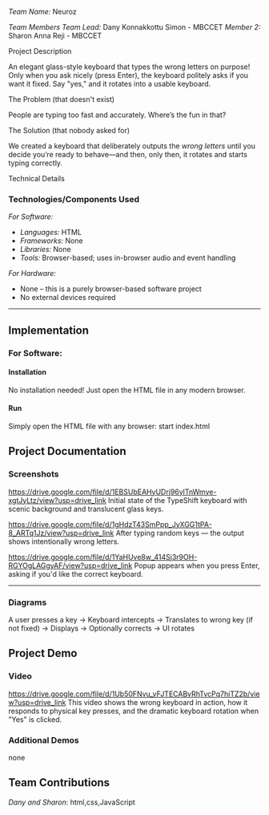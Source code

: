 *Team Name:* Neuroz

*Team Members*
*Team Lead:* Dany Konnakkottu Simon - MBCCET
*Member 2:* Sharon Anna Reji - MBCCET

Project Description

An elegant glass-style keyboard that types the wrong letters on purpose! Only when you ask nicely (press Enter), the keyboard politely asks if you want it fixed. Say "yes," and it rotates into a usable keyboard.

The Problem (that doesn't exist)

People are typing too fast and accurately. Where’s the fun in that?

The Solution (that nobody asked for)

We created a keyboard that deliberately outputs the *wrong letters* until you decide you’re ready to behave—and then, only then, it rotates and starts typing correctly.

Technical Details

### Technologies/Components Used

*For Software:*

* *Languages:* HTML
* *Frameworks:* None
* *Libraries:* None
* *Tools:* Browser-based; uses in-browser audio and event handling

*For Hardware:*

* None – this is a purely browser-based software project
* No external devices required

---

## Implementation
### For Software:
#### Installation

No installation needed! Just open the HTML file in any modern browser.

#### Run

Simply open the HTML file with any browser:
start index.html


## Project Documentation

### Screenshots

https://drive.google.com/file/d/1EBSUbEAHyUDrj96ylTnWmye-xgtJyLtz/view?usp=drive_link
Initial state of the TypeShift keyboard with scenic background and translucent glass keys.

https://drive.google.com/file/d/1gHdzT43SmPpp_JyXGG1tPA-8_ARTq1Jz/view?usp=drive_link
After typing random keys — the output shows intentionally wrong letters.

https://drive.google.com/file/d/1YaHUve8w_414Sj3r9OH-RGYOgLAGgyAF/view?usp=drive_link
Popup appears when you press Enter, asking if you'd like the correct keyboard.

---

### Diagrams

A user presses a key → Keyboard intercepts → Translates to wrong key (if not fixed) → Displays → Optionally corrects → UI rotates

## Project Demo

### Video

https://drive.google.com/file/d/1Ub50FNvu_vFJTECABvRhTvcPq7hiTZ2b/view?usp=drive_link
This video shows the wrong keyboard in action, how it responds to physical key presses, and the dramatic keyboard rotation when "Yes" is clicked.

### Additional Demos

none

## Team Contributions

*Dany and Sharon*: html,css,JavaScript
